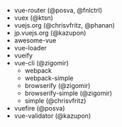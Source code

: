 - vue-router (@posva, @fnlctrl)
- vuex (@ktsn)
- vuejs.org (@chrisvfritz, @phanan)
- jp.vuejs.org (@kazupon)
- awesome-vue
- vue-loader
- vueify
- vue-cli (@zigomir)
  - webpack
  - webpack-simple
  - browserify (@zigomir)
  - browserify-simple (@zigomir)
  - simple (@chrisvfritz)
- vuefire (@posva)
- vue-validator (@kazupon)
